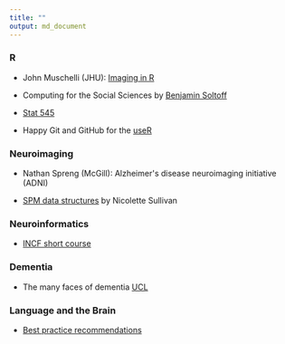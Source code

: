 ```yaml
---
title: ""
output: md_document
---
```


### R

- John Muschelli (JHU): [Imaging in R](http://johnmuschelli.com/) 

- Computing for the Social Sciences by [Benjamin Soltoff](https://cfss.uchicago.edu/index.html)

- [Stat 545](stats545.com/index.html)

- Happy Git and GitHub for the [useR](happygitwithr.com/workshops.html)

### Neuroimaging

- Nathan Spreng (McGill): Alzheimer's disease neuroimaging initiative (ADNI)

- [SPM data structures](http://people.duke.edu/~njs28/spmdatastructure.htm) by Nicolette Sullivan

### Neuroinformatics

- [INCF short course](https://training.incf.org/learn)
 
 
 
 
### Dementia

- The many faces of dementia [UCL](https://www.futurelearn.com/courses/faces-of-dementia)

### Language and the Brain

- [Best practice recommendations](http://www.aphasiaunited.org/best-practice-recommendations/)
